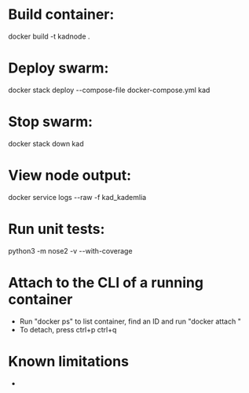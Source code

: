 
# Build container:
docker build -t kadnode .

# Deploy swarm:
docker stack deploy --compose-file docker-compose.yml kad

# Stop swarm:
docker stack down kad

# View node output:
docker service logs --raw -f kad_kademlia

# Run unit tests:
python3 -m nose2 -v --with-coverage

# Attach to the CLI of a running container
* Run "docker ps" to list container, find an ID and run "docker attach <ID>"
* To detach, press ctrl+p ctrl+q


# Known limitations

*